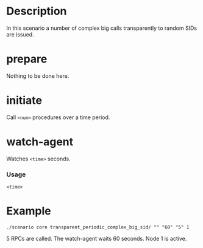 # Description
In this scenario a number of complex big calls transparently to random SIDs are issued.

# prepare
Nothing to be done here.

# initiate
Call `<num>` procedures over a time period.

# watch-agent
Watches `<time>` seconds.

### Usage
```
<time>
```

# Example
```
./scenario core transparent_periodic_complex_big_sid/ "" "60" "5" 1
```

5 RPCs are called. The watch-agent waits 60 seconds. Node 1 is active.
